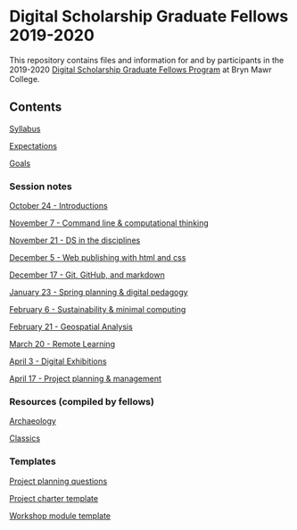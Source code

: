 # Digital Scholarship Graduate Fellows 2019-2020

This repository contains files and information for and by participants in the 2019-2020 [Digital Scholarship Graduate Fellows Program](digitalscholarship.blogs.brynmawr.edu/grads) at Bryn Mawr College.

## Contents

[Syllabus](/syllabus.md)

[Expectations](/expectations.md)

[Goals](/goals.md)


### Session notes

[October 24 - Introductions](/sessions/10-24-intro.md)

[November 7 - Command line & computational thinking](/sessions/11-7-command.md)

[November 21 - DS in the disciplines](/sessions/11-21-disciplines.md)

[December 5 - Web publishing with html and css](/sessions//sessions/12-5-html.md)

[December 17 - Git, GitHub, and markdown](/sessions/12-17-git.md)

[January 23 - Spring planning & digital pedagogy](/sessions/01-23-spring.md)

[February 6 - Sustainability & minimal computing](/sessions/02-06-minicomp.md)

[February 21 - Geospatial Analysis](/sessions/02-21-gis.md)

[March 20 - Remote Learning](/sessions/02-21-gis.md)

[April 3 - Digital Exhibitions](/sessions/04-03-exhibits.md)

[April 17 - Project planning & management](/sessions/04-17-project.md)


### Resources (compiled by fellows)  

[Archaeology](/resources/archaeology.md)

[Classics](/resources/classics.md)

<!---
[Tools for both](/resources/tools.md)
-->

### Templates

[Project planning questions](/resources/ds-project-planning.md)

[Project charter template](/resources/project-charter-template-ds.md)

[Workshop module template](/resources/workshop-module-template.md)

